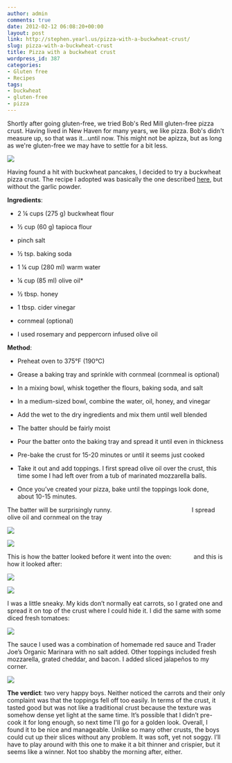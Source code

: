 ```yaml
---
author: admin
comments: true
date: 2012-02-12 06:08:20+00:00
layout: post
link: http://stephen.yearl.us/pizza-with-a-buckwheat-crust/
slug: pizza-with-a-buckwheat-crust
title: Pizza with a buckwheat crust
wordpress_id: 387
categories:
- Gluten free
- Recipes
tags:
- buckwheat
- gluten-free
- pizza
---
```


Shortly after going gluten-free, we tried Bob's Red Mill gluten-free pizza crust. Having lived in New Haven for many years, we like pizza. Bob's didn't measure up, so that was it...until now. This might not be apizza, but as long as we're gluten-free we may have to settle for a bit less.

[![](http://sjy.yearl.us/wp-content/uploads/2012/02/Ready-to-eat-1024x682.jpg)](http://sjy.yearl.us/wp-content/uploads/2012/02/Ready-to-eat.jpg)

Having found a hit with buckwheat pancakes, I decided to try a buckwheat pizza crust. The recipe I adopted was basically the one described [here](http://www.nourishingmeals.com/2009/12/thin-buckwheat-pizza-crust-gluten-free.html), but without the garlic powder.

**Ingredients**:



	
  * 2 ¼ cups (275 g) buckwheat flour

	
  * ½ cup (60 g) tapioca flour

	
  * pinch salt

	
  * ½ tsp. baking soda

	
  * 1 ¼ cup (280 ml) warm water

	
  * ¼ cup (85 ml) olive oil*

	
  * ½ tbsp. honey

	
  * 1 tbsp. cider vinegar

	
  * cornmeal (optional)


* I used rosemary and peppercorn infused olive oil

**Method**:



	
  * Preheat oven to 375°F (190°C)

	
  * Grease a baking tray and sprinkle with cornmeal (cornmeal is optional)

	
  * In a mixing bowl, whisk together the flours, baking soda, and salt

	
  * In a medium-sized bowl, combine the water, oil, honey, and vinegar

	
  * Add the wet to the dry ingredients and mix them until well blended

	
  * The batter should be fairly moist

	
  * Pour the batter onto the baking tray and spread it until even in thickness

	
  * Pre-bake the crust for 15-20 minutes or until it seems just cooked

	
  * Take it out and add toppings. I first spread olive oil over the crust, this time some I had left over from a tub of marinated mozzarella balls.

	
  * Once you’ve created your pizza, bake until the toppings look done, about 10-15 minutes.


The batter will be surprisingly runny.                                               I spread olive oil and cornmeal on the tray

[![](http://sjy.yearl.us/wp-content/uploads/2012/02/Buckwheat-batter-300x199.jpg)](http://sjy.yearl.us/wp-content/uploads/2012/02/Buckwheat-batter.jpg)

![](http://sjy.yearl.us/wp-content/uploads/2012/02/Cornmeal-base-300x200.jpg)















This is how the batter looked before it went into the oven:             and this is how it looked after:

[![](http://sjy.yearl.us/wp-content/uploads/2012/02/Ready-to-pre-bake-300x200.jpg)](http://sjy.yearl.us/wp-content/uploads/2012/02/Ready-to-pre-bake.jpg)

[![](http://sjy.yearl.us/wp-content/uploads/2012/02/Prebaked-crust-300x200.jpg)](http://sjy.yearl.us/wp-content/uploads/2012/02/Prebaked-crust.jpg)















I was a little sneaky. My kids don’t normally eat carrots, so I grated one and spread it on top of the crust where I could hide it. I did the same with some diced fresh tomatoes:

[![](http://sjy.yearl.us/wp-content/uploads/2012/02/Carrots-and-tomatoes-300x200.jpg)](http://sjy.yearl.us/wp-content/uploads/2012/02/Carrots-and-tomatoes.jpg)

The sauce I used was a combination of homemade red sauce and Trader Joe’s Organic Marinara with no salt added. Other toppings included fresh mozzarella, grated cheddar, and bacon. I added sliced jalapeños to my corner.

[![](http://sjy.yearl.us/wp-content/uploads/2012/02/Ready-to-eat-300x199.jpg)](http://sjy.yearl.us/wp-content/uploads/2012/02/Ready-to-eat.jpg)

**The verdict**: two very happy boys. Neither noticed the carrots and their only complaint was that the toppings fell off too easily. In terms of the crust, it tasted good but was not like a traditional crust because the texture was somehow dense yet light at the same time. It’s possible that I didn’t pre-cook it for long enough, so next time I'll go for a golden look. Overall, I found it to be nice and manageable. Unlike so many other crusts, the boys could cut up their slices without any problem. It was soft, yet not soggy. I’ll have to play around with this one to make it a bit thinner and crispier, but it seems like a winner. Not too shabby the morning after, either.



